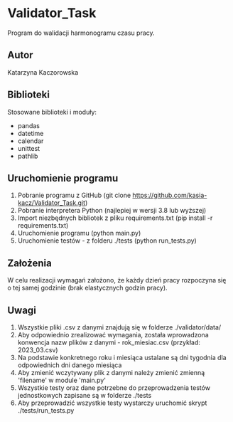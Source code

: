 # Validator_Task

Program do walidacji harmonogramu czasu pracy.

## Autor

Katarzyna Kaczorowska

## Biblioteki

Stosowane biblioteki i moduły:
  * pandas
  * datetime
  * calendar
  * unittest
  * pathlib

## Uruchomienie programu

  1. Pobranie programu z GitHub (git clone https://github.com/kasia-kacz/Validator_Task.git)
  2. Pobranie interpretera Python (najlepiej w wersji 3.8 lub wyższej)
  3. Import niezbędnych bibliotek z pliku requirements.txt (pip install -r requirements.txt)
  4. Uruchomienie programu (python main.py)
  5. Uruchomienie testów - z folderu ./tests (python run_tests.py)

## Założenia

W celu realizacji wymagań założono, że każdy dzień pracy rozpoczyna się o tej samej godzinie (brak elastycznych godzin pracy).

## Uwagi

1. Wszystkie pliki .csv z danymi znajdują się w folderze ./validator/data/
2. Aby odpowiednio zrealizować wymagania, została wprowadzona konwencja nazw plików z danymi - rok_miesiac.csv (przykład: 2023_03.csv)
3. Na podstawie konkretnego roku i miesiąca ustalane są dni tygodnia dla odpowiednich dni danego miesiąca
4. Aby zmienić wczytywany plik z danymi należy zmienić zmienną 'filename' w module 'main.py'
5. Wszystkie testy oraz dane potrzebne do przeprowadzenia testów jednostkowych zapisane są w folderze ./tests
6. Aby przeprowadzić wszystkie testy wystarczy uruchomić skrypt ./tests/run_tests.py
